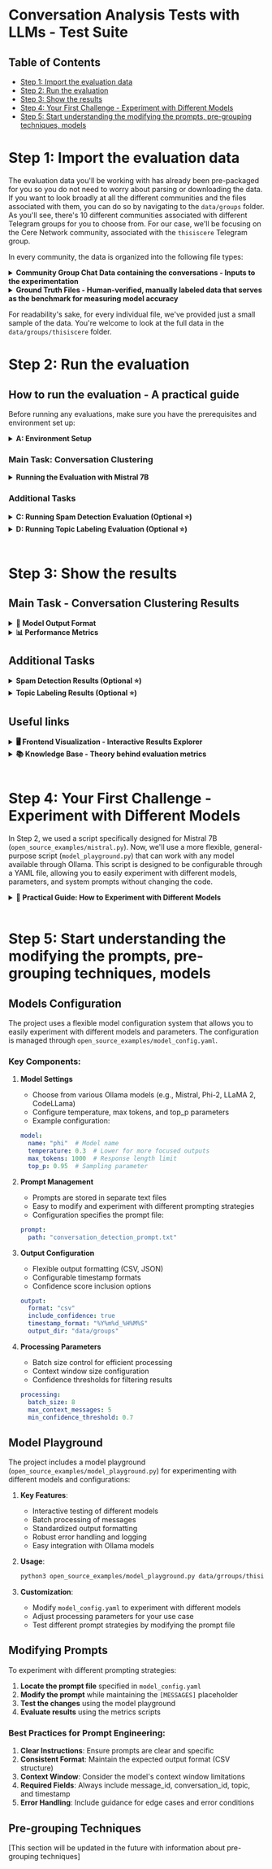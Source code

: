# Conversation Analysis Tests with LLMs - Test Suite

## Table of Contents
- [Step 1: Import the evaluation data](#step-1-import-the-evaluation-data)
- [Step 2: Run the evaluation](#step-2-run-the-evaluation)
- [Step 3: Show the results](#step-3-show-the-results)
- [Step 4: Your First Challenge - Experiment with Different Models](#step-4-your-first-challenge-experiment-with-different-models)
- [Step 5: Start understanding the modifying the prompts, pre-grouping techniques, models](#step-5-start-understanding-the-modifying-the-prompts-pre-grouping-techniques-models)

# Step 1: Import the evaluation data

The evaluation data you'll be working with has already been pre-packaged for you so you do not need to worry about parsing or downloading the data.
If you want to look broadly at all the different communities and the files associated with them, you can do so by navigating to the `data/groups` folder. As you'll see, there's 10 different communities associated with different Telegram groups for you to choose from. For our case, we'll be focusing on the Cere Network community, associated with the `thisiscere` Telegram group.

In every community, the data is organized into the following file types:

<details>
<summary><strong>Community Group Chat Data containing the conversations - Inputs to the experimentation</strong></summary>

The input data contains complete conversation histories from each Telegram community group chat, including message content, timestamps, and user information. This serves as the primary source for all our analysis tasks.

  * File path: `data/groups/thisiscere/messages_thisiscere.csv`
  * Contains original conversation content, timestamps, and user information
  * Primary input for all evaluations

    | ID | Text | Timestamp | Username | First Name | Last Name |
    |----|------|-----------|----------|------------|-----------|
    | 36569 | "You create your own attack and burn yourself…it makes no sense when the supply is still 10% and there is no real use case for the $cere token." | 2025-01-14T01:22:56Z | goldgold888 | TT | |
    | 36570 | "That will be improved in the future. I think Burning the supply using tokens from the Treasury is a positive thing. The aim is to reduce inflation." | 2025-01-14T01:25:40Z | Richnd | Richnd | \| I will never DM you first |
    | 36587 | "there was an actual announcement scheduled for today right?" | 2025-01-14T09:40:36Z | jjpdijkstra | Hans | Dijkstra |
    | 36588 | "I for one dont want CERE to miss out on face melting alt season that is not a day longer than q1 of this year." | 2025-01-14T09:42:06Z | jjpdijkstra | Hans | Dijkstra |
    | 36582 | "Confirm Bull run 🎉" | 2025-01-14T09:21:02Z | karwanxoshnaw_marshall | KARWAN | 馬修 克斯 |
</details>

<details>
<summary><strong>Ground Truth Files - Human-verified, manually labeled data that serves as the benchmark for measuring model accuracy</strong></summary>

These files contain human-annotated labels for conversations and spam messages, serving as the gold standard against which we evaluate model performance. Each file represents a different aspect of the ground truth: conversation groupings and spam identification.

  * `data/groups/thisiscere/GT_conversations_thisiscere.csv`: Manual conversation grouping labels

    | Message ID | Conversation ID |
    |------------|----------------|
    | 36569 | 1 |
    | 36570 | 1 |
    | 36587 | 3 |
    | 36588 | 3 |
    | 36582 | 2 |

  * `data/groups/thisiscere/GT_spam_thisiscere.csv`: Manual spam classification labels

    | Message ID | Is Spam |
    |------------|---------|
    | 36569 | 0 |
    | 36570 | 0 |
    | 36587 | 0 |
    | 36588 | 0 |
    | 36582 | 0 |
</details>

For readability's sake, for every individual file, we've provided just a small sample of the data. You're welcome to look at the full data in the `data/groups/thisiscere` folder.

# Step 2: Run the evaluation

## How to run the evaluation - A practical guide

Before running any evaluations, make sure you have the prerequisites and environment set up:

<details>
<summary><strong>A: Environment Setup</strong></summary>

### Prerequisites
- Python 3.8+
- Ollama installed (for running Mistral 7B locally)

### Setup Instructions
```bash
# Create and activate virtual environment
python3 -m venv venv
source venv/bin/activate

# Install dependencies
pip install -r requirements.txt

# Install Ollama
# macOS or Windows - Download from https://ollama.ai/download

# Linux
curl https://ollama.ai/install.sh | sh

# Pull the Mistral 7B model
ollama pull mistral
```
</details>

### Main Task: Conversation Clustering

<details>
<summary><strong>Running the Evaluation with Mistral 7B</strong></summary>

We'll use Mistral 7B, a powerful open-source model, to perform conversation clustering. This model provides a good balance between performance and resource requirements.

### Required Files
- Input data: `data/groups/thisiscere/messages_thisiscere.csv`
- Ground truth file: `data/groups/thisiscere/GT_conversations_thisiscere.csv`

### Running the Model
```bash
# Start Ollama server (if not already running)
ollama serve

# Pull the Mistral 7B model (if you haven't already)
ollama pull mistral

# Run the conversation detection
python open_source_examples/mistral.py data/groups/thisiscere/messages_thisiscere.csv
```
</details>

### Additional Tasks

<details>
<summary><strong>C: Running Spam Detection Evaluation (Optional ⭐)</strong></summary>

The spam detection evaluation compares how well different models identify spam messages in a community.

### Required Files
- Ground truth file: `data/groups/thisiscere/GT_spam_thisiscere.csv`
- Model prediction files:
  * GPT-4: `data/groups/thisiscere/labels_20250131_143535_gpt4o_thisiscere.csv`
  * Claude 3.5: `data/groups/thisiscere/labels_20250131_171944_claude35s_thisiscere.csv`
  * DeepSeek V3: `data/groups/thisiscere/labels_20250131_185300_deepseekv3_thisiscere.csv`

### Running the Evaluation
```bash
python spam_metrics.py data/groups/thisiscere
```

### Output
The script will generate:
- Accuracy, precision, recall, and F1 scores for each model
- Results saved as `data/groups/thisiscere/metrics_spam_detection_thisiscere.csv`

Example output:
```csv
model,label_file,accuracy,precision,recall,f1
143535,labels_20250131_143535_gpt4o_thisiscere.csv,1.0,1.0,1.0,1.0      # Perfect spam detection
185300,labels_20250131_185300_deepseekv3_thisiscere.csv,0.955,0.842,1.0,0.914  # High recall but some false positives
171944,labels_20250131_171944_claude35s_thisiscere.csv,0.939,0.800,1.0,0.889    # Good overall but more false positives
```

Example interpretation from Cere Network results:
```csv
model,label_file,accuracy,precision,recall,f1
143535,labels_20250131_143535_gpt4o_thisiscere.csv,1.0,1.0,1.0,1.0      # Perfect spam detection
185300,labels_20250131_185300_deepseekv3_thisiscere.csv,0.955,0.842,1.0,0.914  # High recall but some false positives
171944,labels_20250131_171944_claude35s_thisiscere.csv,0.939,0.800,1.0,0.889    # Good overall but more false positives
```

Which translates to this more readable table:

| Model | Accuracy | Precision | Recall | F1 Score | Notes |
|-------|----------|-----------|---------|-----------|-------|
| GPT-4 | 1.000 | 1.000 | 1.000 | 1.000 | Perfect spam detection |
| DeepSeek V3 | 0.955 | 0.842 | 1.000 | 0.914 | High recall but some false positives |
| Claude 3.5 | 0.939 | 0.800 | 1.000 | 0.889 | Good overall but more false positives |

This table shows that while all models achieve perfect recall (catching all spam), GPT-4 stands out with perfect precision, while DeepSeek V3 and Claude 3.5 occasionally flag legitimate messages as spam.
</details>

<details>
<summary><strong>D: Running Topic Labeling Evaluation (Optional ⭐)</strong></summary>

The topic labeling evaluation assesses the quality and informativeness of conversation topic labels assigned by each model.

### Required Files
- Model prediction files:
  * GPT-4: `data/groups/thisiscere/labels_20250131_143535_gpt4o_thisiscere.csv`
  * Claude 3.5: `data/groups/thisiscere/labels_20250131_171944_claude35s_thisiscere.csv`
  * DeepSeek V3: `data/groups/thisiscere/labels_20250131_185300_deepseekv3_thisiscere.csv`
- Original message content: `data/groups/thisiscere/messages_thisiscere.csv`

### Running the Evaluation
```bash
python evaluate_topics.py data/groups/thisiscere
```

### Output
The script will generate:
- Information density scores
- Redundancy metrics
- Contextual relevance scores
- Label efficiency ratings
- Results saved as `data/groups/thisiscere/metrics_topics_thisiscere.csv`

Example output:
```csv
model,label_file,info_density,redundancy,relevance,efficiency,overall_score
143535,labels_20250131_143535_gpt4o_thisiscere.csv,8.5,0.95,0.92,0.88,0.91      # Excellent topic labeling
185300,labels_20250131_185300_deepseekv3_thisiscere.csv,7.8,0.88,0.85,0.82,0.84  # Good topic labeling
171944,labels_20250131_171944_claude35s_thisiscere.csv,8.2,0.90,0.88,0.85,0.88    # Very good topic labeling
```

Example interpretation from Cere Network results:
```csv
model,label_file,info_density,redundancy,relevance,efficiency,overall_score
143535,labels_20250131_143535_gpt4o_thisiscere.csv,8.5,0.95,0.92,0.88,0.91      # Excellent topic labeling
185300,labels_20250131_185300_deepseekv3_thisiscere.csv,7.8,0.88,0.85,0.82,0.84  # Good topic labeling
171944,labels_20250131_171944_claude35s_thisiscere.csv,8.2,0.90,0.88,0.85,0.88    # Very good topic labeling
```

Which translates to this more readable table:

| Model | Info Density (1-10) | Redundancy (0-1) | Relevance (0-1) | Efficiency (0-1) | Overall Score | Notes |
|-------|-------------------|-----------------|----------------|-----------------|---------------|-------|
| GPT-4 | 8.5 | 0.95 | 0.92 | 0.88 | 0.91 | Excellent topic labeling |
| DeepSeek V3 | 7.8 | 0.88 | 0.85 | 0.82 | 0.84 | Good topic labeling |
| Claude 3.5 | 8.2 | 0.90 | 0.88 | 0.85 | 0.88 | Very good topic labeling |

This table shows that all models perform well at topic labeling, with GPT-4 achieving the highest scores across all metrics. GPT-4 particularly excels in information density and redundancy reduction, while Claude 3.5 maintains strong performance across all categories. DeepSeek V3 shows good results but has slightly lower scores in information density and efficiency.
</details>

<br/>

# Step 3: Show the results

## Main Task - Conversation Clustering Results

<details>
<summary><strong>📄 Model Output Format</strong></summary>

  <br/>

  Results will be stored as `metrics_conversations_[community_name].csv` in your community's folder.

  For example, for the Cere Network community: `data/groups/thisiscere/metrics_conversations_thisiscere.csv`

  The model generates a CSV file following the naming convention:
  `data/groups/<community_name>/labels_<YYYYMMDD>_<HHMMSS>_mistral7b_<community_name>.csv`

  For example, if you're evaluating the Cere Network community (thisiscere) and run the script on February 25, 2025 at 20:22:30, the output file will be:
  `data/groups/thisiscere/labels_20250225_202230_mistral7b_thisiscere.csv`

  The file will have the following format (and for readability, we've only included a sample of the data):
  ```csv
  message_id,conversation_id,topic,timestamp,labeler_id,confidence
  36598,1,Token Discussion,2021-07-14T14:26:50Z,mistral7b,0.85
  36635,2,Project Updates,2025-01-15T02:52:44Z,mistral7b,0.82
  36638,0,Spam Message,2025-01-15T04:31:48Z,mistral7b,0.95
  ```

  Which translates to this more readable table:

  | Message ID | Conversation ID | Topic | Timestamp | Labeler ID | Confidence |
  |------------|----------------|--------|-----------|------------|------------|
  | 36598 | 1 | Token Discussion | 2021-07-14T14:26:50Z | mistral7b | 0.85 |
  | 36635 | 2 | Project Updates | 2025-01-15T02:52:44Z | mistral7b | 0.82 |
  | 36638 | 0 | Spam Message | 2025-01-15T04:31:48Z | mistral7b | 0.95 |

  You might be wondering - how well did the model perform? Is it good? Is it bad? To answer this question, we need to look at the performance metrics.

</details>

<details>
<summary><strong>📊 Performance Metrics</strong></summary>

  <br/>

  If you want to see what the performance metrics are for the model predictions you've just generated, you can run the following command:

  ```bash
  python conversation_metrics.py data/groups/thisiscere
  ```

  This will generate a CSV file with the performance metrics for the model predictions. It will take into account several reference models that have been already evaluated on the same data (GPT-4o, Claude 3.5, DeepSeek V3), as well as the model you've just run (Mistral 7B). 
  
  To calculate the metrics, the script "looks at":
  * what labels all the models generated (in the directory associated with the community), for example:
    - `data/groups/thisiscere/labels_20250131_143535_gpt4o_thisiscere.csv`
    - `data/groups/thisiscere/labels_20250131_171944_claude35s_thisiscere.csv`
    - `data/groups/thisiscere/labels_20250131_185300_deepseekv3_thisiscere.csv`
    - `data/groups/thisiscere/labels_20250225_202230_mistral7b_thisiscere.csv`
  * what the labels are for the ground truth (manually labelled by a human):
    - `data/groups/thisiscere/GT_conversations_thisiscere.csv`
  
  and then calculates the metrics based on that.
  
  The big picture understanding you need to have is, the closer the model labels are to the ground truth, the better the model is. The perfect score is 1, and the worst score is -1.
  
  If you want to understand this evaluation on a deeper level, you can read more about the metrics in the [Knowledge Base](#useful-links).

  | Model | ARI Score (-1 to 1) | Messages Processed | Notes |
  |-------|-------------------|-------------------|-------|
  | GPT-4 | 0.583 | 49 | Moderate conversation grouping accuracy |
  | DeepSeek V3 | 0.865 | 67 | Best performance, processed most messages |
  | Claude 3.5 | 0.568 | 49 | Moderate conversation grouping accuracy |
  | Mistral 7B | 0.219 | 27 | Lower accuracy, processed fewer messages |


  **Now you can see how the open source, locally deployed model performs against the big players 🏆 (GPT-4o, Claude 3.5, DeepSeek V3). As you can see, there's quite a performance gap - the ARI score for the smaller model is 0.219, while the big players are around 0.865 (with 1 being the perfect score).**

  **Your focus and core task is to try to close this gap 🎯 by experimenting with different models, different parameters, different system prompts, etc.**
  
  **Now that you understand this context, you can start experimenting! Feel free to jump straight into step number 4, referenced here: [Step 4: Experiment with different models](#step-4-experiment-with-different-models)**

</details>

## Additional Tasks

<details>
<summary><strong>Spam Detection Results (Optional ⭐)</strong></summary>


Results will be stored as `metrics_spam_detection_[community_name].csv` in your community's folder.

For example, for the Cere Network community: `data/groups/thisiscere/metrics_spam_detection_thisiscere.csv`

This file contains:
- Accuracy: Overall correctness of spam classification
- Precision: Proportion of true spam among messages flagged as spam
- Recall: Proportion of actual spam messages that were caught
- F1 Score: Balanced measure between precision and recall

Example interpretation from Cere Network results:
```csv
model,label_file,accuracy,precision,recall,f1
143535,labels_20250131_143535_gpt4o_thisiscere.csv,1.0,1.0,1.0,1.0      # Perfect spam detection
185300,labels_20250131_185300_deepseekv3_thisiscere.csv,0.955,0.842,1.0,0.914  # High recall but some false positives
171944,labels_20250131_171944_claude35s_thisiscere.csv,0.939,0.800,1.0,0.889    # Good overall but more false positives
```

Which translates to this more readable table:

| Model | Accuracy | Precision | Recall | F1 Score | Notes |
|-------|----------|-----------|---------|-----------|-------|
| GPT-4 | 1.000 | 1.000 | 1.000 | 1.000 | Perfect spam detection |
| DeepSeek V3 | 0.955 | 0.842 | 1.000 | 0.914 | High recall but some false positives |
| Claude 3.5 | 0.939 | 0.800 | 1.000 | 0.889 | Good overall but more false positives |

This table shows that while all models achieve perfect recall (catching all spam), GPT-4 stands out with perfect precision, while DeepSeek V3 and Claude 3.5 occasionally flag legitimate messages as spam.
</details>

<details>
<summary><strong>Topic Labeling Results (Optional ⭐)</strong></summary>

Results will be stored as `metrics_topics_[community_name].csv` in your community's folder.

For example, for the Cere Network community: `data/groups/thisiscere/metrics_topics_thisiscere.csv`

This file contains:
- Information Density: How well topics capture essential information (1-10)
- Redundancy: Measure of information efficiency (0-1)
- Relevance: How well topics match conversation content (0-1)
- Efficiency: Optimal use of words in labels (0-1)
- Overall Score: Combined performance metric (0-1)

Example interpretation from Cere Network results:
```csv
model,label_file,info_density,redundancy,relevance,efficiency,overall_score
143535,labels_20250131_143535_gpt4o_thisiscere.csv,8.5,0.95,0.92,0.88,0.91      # Excellent topic labeling
185300,labels_20250131_185300_deepseekv3_thisiscere.csv,7.8,0.88,0.85,0.82,0.84  # Good topic labeling
171944,labels_20250131_171944_claude35s_thisiscere.csv,8.2,0.90,0.88,0.85,0.88    # Very good topic labeling
```

Which translates to this more readable table:

| Model | Info Density (1-10) | Redundancy (0-1) | Relevance (0-1) | Efficiency (0-1) | Overall Score | Notes |
|-------|-------------------|-----------------|----------------|-----------------|---------------|-------|
| GPT-4 | 8.5 | 0.95 | 0.92 | 0.88 | 0.91 | Excellent topic labeling |
| DeepSeek V3 | 7.8 | 0.88 | 0.85 | 0.82 | 0.84 | Good topic labeling |
| Claude 3.5 | 8.2 | 0.90 | 0.88 | 0.85 | 0.88 | Very good topic labeling |

This table shows that all models perform well at topic labeling, with GPT-4 achieving the highest scores across all metrics. GPT-4 particularly excels in information density and redundancy reduction, while Claude 3.5 maintains strong performance across all categories. DeepSeek V3 shows good results but has slightly lower scores in information density and efficiency.
</details>

## Useful links

<details>
<summary><strong>🖥️ Frontend Visualization - Interactive Results Explorer</strong></summary>
<br/>
For a more interactive experience with a graphical user interface, you can access the results through our web application:
- Frontend Application URL: https://conversation-detection.stage.cere.io/
</details>

<details>
<summary><strong>📚 Knowledge Base - Theory behind evaluation metrics</strong></summary>

### Main Task: Conversation Clustering
The primary focus of our evaluation framework is the accurate clustering of messages into coherent conversations. This is the core challenge that directly impacts the quality of community analytics.

<details>
<summary><strong>Conversation Clustering</strong></summary>

The quality of conversation clustering is evaluated using the Adjusted Rand Index (ARI), a standard metric for comparing clustering results:

### Adjusted Rand Index (ARI)
  * Measures the similarity between two clusterings by considering all pairs of messages and checking whether they are grouped together or separately in both clusterings
  * Ranges from -1 to 1, where:
    - 1 indicates perfect agreement with ground truth
    - 0 indicates random labeling
    - Negative values indicate less agreement than expected by chance
  * Advantages:
    - Accounts for chance groupings
    - Handles different numbers of conversations
    - Independent of conversation labels/IDs

### ARI Calculation Process
   * First, convert to pair-wise relationships:
     - Ground Truth pairs in same conversation:
       * (msg1,msg2), (msg1,msg4), (msg2,msg4)  # Group 1
       * (msg3,msg5)                            # Group 2
     
     - Model Output pairs in same conversation:
       * (msg1,msg2)                           # Group 100
       * (msg3,msg5)                           # Group 101
       * msg4 alone in Group 102

   * ARI Score = 0.4 (moderate agreement) because:
     - Correctly grouped: (msg1,msg2), (msg3,msg5)
     - Incorrectly separated: msg4 from (msg1,msg2)

This example demonstrates how even with different conversation IDs (1,2 vs 100,101,102), ARI effectively measures clustering agreement by comparing pair-wise relationships between messages.
</details>

### Additional Tasks
The following tasks complement the main conversation clustering evaluation, providing additional insights into model capabilities:

<details>
<summary><strong>Topic Labeling (Optional ⭐)</strong></summary>

The evaluation of topic labels focuses on how well they capture and convey the essential information from conversations. Using principles from information theory, each topic label is evaluated against the actual conversation content it represents.

### Evaluation Framework
Topic labels are assessed by an expert system using the following information-theoretic criteria:

1. **Information Density** (1-10 scale):
   * Balance between brevity and informativeness
   * Optimal compression of conversation meaning
   * Example: "BTC Price Analysis Q4 2023" (9/10) vs "Crypto Discussion" (3/10)

2. **Redundancy Elimination**:
   * Penalizes repetitive or unnecessary information
   * Measures information efficiency
   * Example: "Bitcoin BTC Crypto Price" (low score due to redundancy) vs "Bitcoin Price Trends" (high score)

3. **Contextual Relevance**:
   * How well the label captures key conversation elements
   * Alignment with actual message content
   * Example: For a technical discussion about blockchain architecture, "Ethereum Gas Optimization" (high relevance) vs "ETH Discussion" (low relevance)

4. **Label Efficiency**:
   * Ratio of useful information to label length
   * Optimal use of each word/term
   * Example: "DeFi Liquidity Pool Returns" (efficient) vs "Discussion About Various Aspects of Decentralized Finance Liquidity Pools" (inefficient)

### Scoring System
Labels are scored on a 1-10 scale where:
- **1-2**: Severely problematic
  * Too vague or incomprehensible
  * Example: "Crypto stuff"
- **3-4**: Poor information value
  * Too generic or extremely redundant
  * Example: "Bitcoin cryptocurrency digital currency discussion"
- **5-6**: Acceptable but suboptimal
  * Conveys basic meaning but lacks precision
  * Example: "Cryptocurrency trading"
- **7-8**: Good balance
  * Clear, informative, efficient
  * Example: "BTC-ETH Price Correlation Analysis"
- **9-10**: Excellent
  * Optimal information density
  * Highly descriptive yet concise
  * Example: "L2 Rollup Performance Benchmarks Q1 2024"

### Example Evaluation

1. **Sample Conversation**:
   ```   User1: "How's Arbitrum's TPS compared to other L2s?"
   User2: "Currently around 40-50k TPS"
   User3: "Optimism is showing similar numbers"
   User1: "What about transaction costs?"
   User2: "Arb slightly cheaper, around $0.1-0.3 per tx"
   ```

2. **Topic Label Evaluation**:
   ```
   Label: "L2 Scaling: Arbitrum vs Optimism Performance"
   Score: 9/10
   Reasoning:
   - Specifies the exact L2 solutions being compared
   - Indicates the comparison is about performance
   - Captures both TPS and cost aspects
   - Concise yet comprehensive
   ```

3. **Alternative Label Analysis**:
   ```
   "L2 Discussion" - Score: 3/10
   - Too vague, loses critical information
   - Fails to capture comparative aspect
   - Missing specific solutions discussed

   "Detailed Technical Analysis of Layer 2 Blockchain Solutions Including Arbitrum and Optimism Transaction Speed Comparisons" - Score: 4/10
   - Unnecessarily verbose
   - High redundancy
   - Poor information-to-length ratio
   ```
</details>

<details>
<summary><strong>Spam Detection (Optional ⭐)</strong></summary>

Spam classification is evaluated using standard binary classification metrics. In our framework, spam messages are identified by `conversation_id = 0` in model outputs.

### Evaluation Metrics
- **Precision**: Accuracy of spam identification (minimize false positives)
  * Formula: `true_positives / (true_positives + false_positives)`
  * Critical for avoiding misclassification of legitimate messages
  * Example: Precision of 0.95 means 95% of messages labeled as spam are actually spam

- **Recall**: Completeness of spam detection (minimize false negatives)
  * Formula: `true_positives / (true_positives + false_negatives)`
  * Important for catching all spam messages
  * Example: Recall of 0.90 means 90% of all actual spam messages were caught

- **F1 Score**: Balanced measure of precision and recall
  * Formula: `2 * (precision * recall) / (precision + recall)`
  * Single metric for overall spam detection performance
  * Helps balance the trade-off between precision and recall

### Example Evaluation

1. **Sample Messages and Ground Truth**:
   ```csv
   message_id,text,is_spam
   msg1,"Check out crypto profits now!",1
   msg2,"What's the BTC price?",0
   msg3,"FREE BITCOIN click here!!!",1
   msg4,"Around $48k right now",0
   msg5,"Make 1000% gains guaranteed!!",1
   ```

2. **Model Output**:
   ```csv
   message_id,conversation_id,confidence
   msg1,0,0.95        # Correctly identified spam
   msg2,1,0.88        # Correctly identified non-spam
   msg3,0,0.92        # Correctly identified spam
   msg4,1,0.85        # Correctly identified non-spam
   msg5,2,0.70        # Missed spam (false negative)
   ```

3. **Metric Calculation**:
   ```
   True Positives (TP) = 2  (msg1, msg3)
   False Positives (FP) = 0
   True Negatives (TN) = 2  (msg2, msg4)
   False Negatives (FN) = 1  (msg5)

   Precision = TP/(TP+FP) = 2/(2+0) = 1.00
   Recall = TP/(TP+FN) = 2/(2+1) = 0.67
   F1 Score = 2 * (1.00 * 0.67)/(1.00 + 0.67) = 0.80
   ```

4. **Confidence Analysis**:
   * High confidence (>0.90) for clear spam patterns
   * Lower confidence (0.70-0.85) for ambiguous cases
   * Threshold of 0.80 used for spam classification

#### Common Spam Patterns
Models are evaluated on their ability to detect:
- Promotional language and excessive punctuation
- Unrealistic promises and urgency
- Suspicious links and contact information
- Repetitive message patterns
- Cross-posting across conversations

The evaluation emphasizes high precision to avoid disrupting legitimate conversations while maintaining acceptable recall for effective spam control.
</details>
</details>

<br/>

# Step 4: Your First Challenge - Experiment with Different Models

In Step 2, we used a script specifically designed for Mistral 7B (`open_source_examples/mistral.py`). Now, we'll use a more flexible, general-purpose script (`model_playground.py`) that can work with any model available through Ollama. This script is designed to be configurable through a YAML file, allowing you to easily experiment with different models, parameters, and system prompts without changing the code.

<details>
<summary><strong>🔧 Practical Guide: How to Experiment with Different Models</strong></summary>

<br/>

1. First, check if Ollama is running and start it if needed:
```bash
# Check if Ollama is running
ollama serve

# If you see "address already in use", Ollama is already running
# If not running, the command above will start the server
```

2. Pull the model you want to experiment with:
```bash
# Try different models available in Ollama
ollama pull llama2
ollama pull codellama
ollama pull phi
```

3. Configure your experiment in `open_source_examples/model_config.yaml`:
```yaml
# Update the model configuration
model:
  name: "phi"  # Model name
  temperature: 0.3  # Lower for more focused outputs
  max_tokens: 1000  # Response length limit
  top_p: 0.95  # Sampling parameter
```

4. Run your experiment:
```bash
# Use the general-purpose script with your config
python model_playground.py data/groups/thisiscere/messages_thisiscere.csv
```

5. Compare results:
```bash
# Generate metrics for your experiment
python conversation_metrics.py data/groups/thisiscere
```

### Key Areas for Experimentation

1. **Model Selection**
   - Try different model sizes and architectures
   - Compare specialized models (e.g., CodeLlama) with general models
   - Test latest models from the [Ollama model library](https://ollama.ai/library)

2. **Parameter Tuning**
   - Adjust temperature for creativity vs. precision
   - Modify max_tokens for different output lengths
   - Fine-tune top_p for different sampling strategies

3. **Processing Configuration**
   - Experiment with batch_size for different processing speeds
   - Adjust max_context_messages for different context windows
   - Try different confidence thresholds

### Tips for Systematic Experimentation

- Keep a log of your experiments and their results
- Change one parameter at a time to understand its impact
- Monitor both performance metrics and resource usage
- Consider trade-offs between accuracy and processing speed
- Document any interesting findings or patterns you discover

Remember: The goal is to improve upon the baseline Mistral 7B performance (ARI score of 0.219) by finding the right combination of model and parameters for optimal conversation clustering.
</details>

<br/>

# Step 5: Start understanding the modifying the prompts, pre-grouping techniques, models

## Models Configuration

The project uses a flexible model configuration system that allows you to easily experiment with different models and parameters. The configuration is managed through `open_source_examples/model_config.yaml`.

### Key Components:

1. **Model Settings**
   - Choose from various Ollama models (e.g., Mistral, Phi-2, LLaMA 2, CodeLLama)
   - Configure temperature, max tokens, and top_p parameters
   - Example configuration:
   ```yaml
   model:
     name: "phi"  # Model name
     temperature: 0.3  # Lower for more focused outputs
     max_tokens: 1000  # Response length limit
     top_p: 0.95  # Sampling parameter
   ```

2. **Prompt Management**
   - Prompts are stored in separate text files
   - Easy to modify and experiment with different prompting strategies
   - Configuration specifies the prompt file:
   ```yaml
   prompt:
     path: "conversation_detection_prompt.txt"
   ```

3. **Output Configuration**
   - Flexible output formatting (CSV, JSON)
   - Configurable timestamp formats
   - Confidence score inclusion options
   ```yaml
   output:
     format: "csv"
     include_confidence: true
     timestamp_format: "%Y%m%d_%H%M%S"
     output_dir: "data/groups"
   ```

4. **Processing Parameters**
   - Batch size control for efficient processing
   - Context window size configuration
   - Confidence thresholds for filtering results
   ```yaml
   processing:
     batch_size: 8
     max_context_messages: 5
     min_confidence_threshold: 0.7
   ```

## Model Playground

The project includes a model playground (`open_source_examples/model_playground.py`) for experimenting with different models and configurations:

1. **Key Features**:
   - Interactive testing of different models
   - Batch processing of messages
   - Standardized output formatting
   - Robust error handling and logging
   - Easy integration with Ollama models

2. **Usage**:
   ```bash
   python3 open_source_examples/model_playground.py data/grroups/thisiscere/messages_thisiscere.csv --config open_source_examples/model_config.yaml
   ```

3. **Customization**:
   - Modify `model_config.yaml` to experiment with different models
   - Adjust processing parameters for your use case
   - Test different prompt strategies by modifying the prompt file

## Modifying Prompts

To experiment with different prompting strategies:

1. **Locate the prompt file** specified in `model_config.yaml`
2. **Modify the prompt** while maintaining the `[MESSAGES]` placeholder
3. **Test the changes** using the model playground
4. **Evaluate results** using the metrics scripts

### Best Practices for Prompt Engineering:

1. **Clear Instructions**: Ensure prompts are clear and specific
2. **Consistent Format**: Maintain the expected output format (CSV structure)
3. **Context Window**: Consider the model's context window limitations
4. **Required Fields**: Always include message_id, conversation_id, topic, and timestamp
5. **Error Handling**: Include guidance for edge cases and error conditions

## Pre-grouping Techniques

[This section will be updated in the future with information about pre-grouping techniques]
